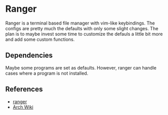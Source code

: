 # Ranger

Ranger is a terminal based file manager with vim-like keybindings. The configs
are pretty much the defaults with only some slight changes. The plan is to maybe
invest some time to customize the defauls a little bit more and add some custom
functions.

## Dependencies

Maybe some programs are set as defaults. However, ranger can handle cases where
a program is not installed.

## References

- [ranger](https://github.com/ranger/ranger)
- [Arch Wiki](https://wiki.archlinux.org/title/Ranger)
